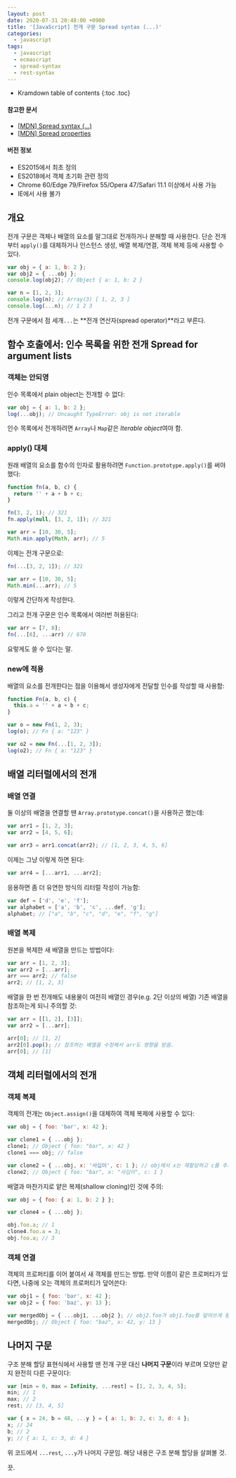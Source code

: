 ```yaml
---
layout: post
date: 2020-07-31 20:48:00 +0900
title: '[JavaScript] 전개 구문 Spread syntax (...)'
categories:
  - javascript
tags:
  - javascript
  - ecmascript
  - spread-syntax
  - rest-syntax
---
```


* Kramdown table of contents
{:toc .toc}

#### 참고한 문서

- [\[MDN\] Spread syntax (...)](https://developer.mozilla.org/en-US/docs/Web/JavaScript/Reference/Operators/Spread_syntax)
- [\[MDN\] Spread properties](https://developer.mozilla.org/en-US/docs/Web/JavaScript/Reference/Operators/Object_initializer#spread_properties)

#### 버전 정보

- ES2015에서 최초 정의
- ES2018에서 객체 초기화 관련 정의
- Chrome 60/Edge 79/Firefox 55/Opera 47/Safari 11.1 이상에서 사용 가능
- IE에서 사용 불가

## 개요

전개 구문은 객체나 배열의 요소를 말그대로 전개하거나 분해할 때 사용한다. 단순 전개부터 `apply()`를 대체하거나 인스턴스 생성, 배열 복제/연결, 객체 복제 등에 사용할 수 있다.

```js
var obj = { a: 1, b: 2 };
var obj2 = { ...obj };
console.log(obj2); // Object { a: 1, b: 2 }

var n = [1, 2, 3];
console.log(n); // Array(3) [ 1, 2, 3 ]
console.log(...n); // 1 2 3
```

전개 구문에서 점 세개`...`는 **전개 연산자(spread operator)**라고 부른다.

## 함수 호출에서: 인수 목록을 위한 전개 Spread for argument lists

### 객체는 안되영

인수 목록에서 plain object는 전개할 수 없다:

```js
var obj = { a: 1, b: 2 };
log(...obj); // Uncaught TypeError: obj is not iterable
```

인수 목록에서 전개하려면 `Array`나 `Map`같은 *Iterable object*여야 함.

### apply() 대체

원래 배열의 요소를 함수의 인자로 활용하려면 `Function.prototype.apply()`를 써야 했다:

```js
function fn(a, b, c) {
  return '' + a + b + c;
}
```

```js
fn(3, 2, 1); // 321
fn.apply(null, [3, 2, 1]); // 321

var arr = [10, 30, 5];
Math.min.apply(Math, arr); // 5
```

이제는 전개 구문으로:

```js
fn(...[3, 2, 1]); // 321

var arr = [10, 30, 5];
Math.min(...arr); // 5
```

이렇게 간단하게 작성한다.

그리고 전개 구문은 인수 목록에서 여러번 허용된다:

```js
var arr = [7, 8];
fn(...[6], ...arr) // 678
```

요렇게도 쓸 수 있다는 말.

### new에 적용

배열의 요소를 전개한다는 점을 이용해서 생성자에게 전달할 인수를 작성할 때 사용함:

```js
function Fn(a, b, c) {
  this.a = '' + a + b + c;
}

var o = new Fn(1, 2, 3);
log(o); // Fn { a: "123" }

var o2 = new Fn(...[1, 2, 3]);
log(o2); // Fn { a: "123" }
```

## 배열 리터럴에서의 전개

### 배열 연결

둘 이상의 배열을 연결할 땐 `Array.prototype.concat()`을 사용하곤 했는데:

```js
var arr1 = [1, 2, 3];
var arr2 = [4, 5, 6];

var arr3 = arr1.concat(arr2); // [1, 2, 3, 4, 5, 6]
```

이제는 그냥 이렇게 하면 된다:

```js
var arr4 = [...arr1, ...arr2];
```

응용하면 좀 더 유연한 방식의 리터럴 작성이 가능함:

```js
var def = ['d', 'e', 'f'];
var alphabet = ['a', 'b', 'c', ...def, 'g'];
alphabet; // ["a", "b", "c", "d", "e", "f", "g"]
```

### 배열 복제

원본을 복제한 새 배열을 만드는 방법이다:

```js
var arr = [1, 2, 3];
var arr2 = [...arr];
arr === arr2; // false
arr2; // [1, 2, 3]
```

배열을 한 번 전개해도 내용물이 여전히 배열인 경우(e.g. 2단 이상의 배열) 기존 배열을 참조하는게 되니 주의할 것:

```js
var arr = [[1, 2], [3]];
var arr2 = [...arr];

arr[0]; // [1, 2]
arr2[0].pop(); // 참조하는 배열을 수정해서 arr도 영향을 받음.
arr[0]; // [1]
```

## 객체 리터럴에서의 전개

### 객체 복제

객체의 전개는 `Object.assign()`을 대체하여 객체 복제에 사용할 수 있다:

```js
var obj = { foo: 'bar', x: 42 };

var clone1 = { ...obj };
clone1; // Object { foo: "bar", x: 42 }
clone1 === obj; // false

var clone2 = { ...obj, x: '사십이', c: 1 }; // obj에서 x는 재할당하고 c를 추가한 새 배열 객체 반환
clone2; // Object { foo: "bar", x: "사십이", c: 1 }
```

배열과 마찬가지로 얕은 복제(shallow cloning)인 것에 주의:

```js
var obj = { foo: { a: 1, b: 2 } };

var clone4 = { ...obj };

obj.foo.a; // 1
clone4.foo.a = 3;
obj.foo.a; // 3
```

### 객체 연결

객체의 프로퍼티를 이어 붙여서 새 객체를 만드는 방법. 만약 이름이 같은 프로퍼티가 있다면, 나중에 오는 객체의 프로퍼티가 덮어쓴다:

```js
var obj1 = { foo: 'bar', x: 42 };
var obj2 = { foo: 'baz', y: 13 };

var mergedObj = { ...obj1, ...obj2 }; // obj2.foo가 obj1.foo를 덮어쓰게 됨
mergedObj; // Object { foo: "baz", x: 42, y: 13 }
```

## 나머지 구문

구조 분해 할당 표현식에서 사용할 땐 전개 구문 대신 **나머지 구문**이라 부르며 모양만 같지 완전히 다른 구문이다:

```js
var [min = 0, max = Infinity, ...rest] = [1, 2, 3, 4, 5];
min; // 1
max; // 2
rest; // [3, 4, 5]

var { x = 24, b = 48, ...y } = { a: 1, b: 2, c: 3, d: 4 };
x; // 24
b; // 2
y; // { a: 1, c: 3, d: 4 }
```

위 코드에서 `...rest`, `...y`가 나머지 구문임. 해당 내용은 구조 분해 할당을 살펴볼 것.

끗.
